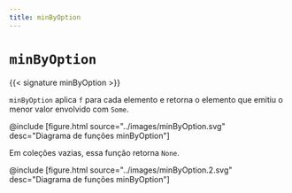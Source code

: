 ```yaml
---
title: minByOption
---
```


# `minByOption`

{{< signature minByOption >}}

`minByOption` aplica `f` para cada elemento e retorna o elemento que emitiu o menor valor envolvido com `Some`.

@include [figure.html source="../images/minByOption.svg" desc="Diagrama de funções minByOption"]

Em coleções vazias, essa função retorna `None`.

@include [figure.html source="../images/minByOption.2.svg" desc="Diagrama de funções minByOption"]
